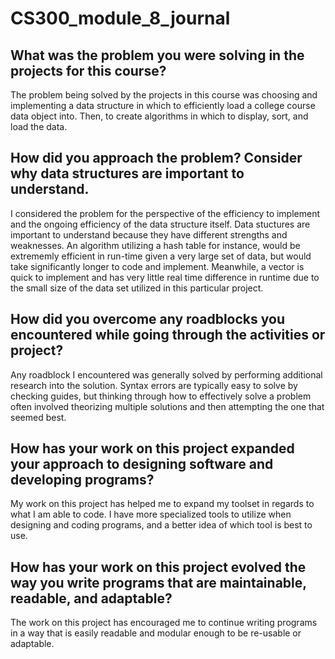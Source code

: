 # CS300_module_8_journal
## What was the problem you were solving in the projects for this course?
The problem being solved by the projects in this course was choosing and implementing a data structure in which to efficiently load a college course data object into.  Then, to create algorithms in which to display, sort, and load the data.
## How did you approach the problem? Consider why data structures are important to understand.
I considered the problem for the perspective of the efficiency to implement and the ongoing efficiency of the data structure itself.  Data stuctures are important to understand because they have different strengths and weaknesses.  An algorithm utilizing a hash table for instance, would be extrememly efficient in run-time given a very large set of data, but would take significantly longer to code and implement.  Meanwhile, a vector is quick to implement and has very little real time difference in runtime due to the small size of the data set utilized in this particular project. 
## How did you overcome any roadblocks you encountered while going through the activities or project?
Any roadblock I encountered was generally solved by performing additional research into the solution.  Syntax errors are typically easy to solve by checking guides, but thinking through how to effectively solve a problem often involved theorizing multiple solutions and then attempting the one that seemed best.
## How has your work on this project expanded your approach to designing software and developing programs?
My work on this project has helped me to expand my toolset in regards to what I am able to code.  I have more specialized tools to utilize when designing and coding programs, and a better idea of which tool is best to use. 
## How has your work on this project evolved the way you write programs that are maintainable, readable, and adaptable?
The work on this project has encouraged me to continue writing programs in a way that is easily readable and modular enough to be re-usable or adaptable.  
